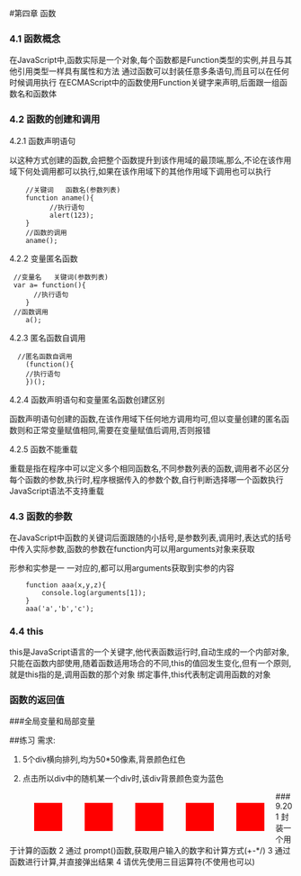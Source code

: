 #第四章 函数

### 4.1 函数概念

在JavaScript中,函数实际是一个对象,每个函数都是Function类型的实例,并且与其他引用类型一样具有属性和方法
通过函数可以封装任意多条语句,而且可以在任何时候调用执行
在ECMAScript中的函数使用Function关键字来声明,后面跟一组函数名和函数体

### 4.2 函数的创建和调用

4.2.1 函数声明语句

以这种方式创建的函数,会把整个函数提升到该作用域的最顶端,那么,不论在该作用域下何处调用都可以执行,如果在该作用域下的其他作用域下调用也可以执行

        //关键词   函数名(参数列表)
        function aname(){
              //执行语句
              alert(123);
        }
        //函数的调用
        aname();

4.2.2 变量匿名函数

     //变量名   关键词(参数列表)
     var a= function(){
          //执行语句
        }
     //函数调用
        a();

4.2.3 匿名函数自调用

      //匿名函数自调用
        (function(){
        //执行语句
        })();

4.2.4 函数声明语句和变量匿名函数创建区别

函数声明语句创建的函数,在该作用域下任何地方调用均可,但以变量创建的匿名函数则和正常变量赋值相同,需要在变量赋值后调用,否则报错

4.2.5 函数不能重载

重载是指在程序中可以定义多个相同函数名,不同参数列表的函数,调用者不必区分每个函数的参数,执行时,程序根据传入的参数个数,自行判断选择哪一个函数执行
JavaScript语法不支持重载

### 4.3 函数的参数

在JavaScript中函数的关键词后面跟随的小括号,是参数列表,调用时,表达式的括号中传入实际参数,函数的参数在function内可以用arguments对象来获取

形参和实参是一 一对应的,都可以用arguments获取到实参的内容

        function aaa(x,y,z){
            console.log(arguments[1]);
        }
        aaa('a','b','c');

### 4.4 this

this是JavaScript语言的一个关键字,他代表函数运行时,自动生成的一个内部对象,只能在函数内部使用,随着函数适用场合的不同,this的值回发生变化,但有一个原则,就是this指的是,调用函数的那个对象
绑定事件,this代表制定调用函数的对象

### 函数的返回值

###全局变量和局部变量


##练习
需求:
1. 5个div横向排列,均为50*50像素,背景颜色红色
2. 点击所以div中的随机某一个div时,该div背景颜色变为蓝色

    <style>
        div{
            width: 50px;
            height: 50px;
            background-color: red;
            /* display: inline-block; */
            margin: 20px;
            float: left;
        }
    </style>
    </head>
    <body>
        <div></div> 
        <div></div>
        <div></div>
        <div></div>
        <div></div>
    <script>
        var divs=document.getElementsByTagName('div');
        //console.log(divs);
        for(var i=0;i<divs.length;i++){
            divs[i].onclick=function(){
                this.style.backgroundColor='blue';
            }
        }
    </script>


###9.20
1 封装一个用于计算的函数
2 通过 prompt()函数,获取用户输入的数字和计算方式(+-*/)
3 通过函数进行计算,并直接弹出结果
4 请优先使用三目运算符(不使用也可以)
